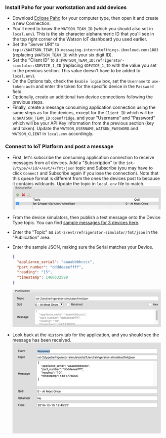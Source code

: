 ### Install Paho for your workstation and add devices

- Download [Eclipse Paho](http://www.eclipse.org/paho/clients/tool/) for your computer type, then open it and create a new Connection.
- You'll need to know the `WATSON_TEAM_ID` (which you should also set in `local.env`). This is the six character alphanumeric ID that you'll see in the top right corner of the Watson IoT dashboard you used earlier.
- Set the "Server URI" to `tcp://$WATSON_TEAM_ID.messaging.internetofthings.ibmcloud.com:1883` (replacing `$WATSON_TEAM_ID` with your six digit ID).
- Set the "Client ID" to `d:$WATSON_TEAM_ID:refrigerator-simulator:$DEVICE_1_ID` (replacing `$DEVICE_1_ID` with the value you set in the previous section. This value doesn't have to be added to `local.env`).
- On the Options tab, check the `Enable login` box, set the `Username` to `use-token-auth` and enter the token for the specific device in the `Password` field.
- Optionally, create an additional two device connections following the previous steps.
- Finally, create a message consuming application connection using the same steps as for the devices, except for the `Client ID` which will be `a:$WATSON_TEAM_ID:openfridge`, and your "Username" and "Password" which will be your API Key information from the previous section (key and token). Update the `WATSON_USERNAME`, `WATSON_PASSWORD` and `WATSON_CLIENT` in `local.env` accordingly.

### Connect to IoT Platform and post a message

- First, let's subscribe the consuming application connection to receive messages from all devices. Add a "Subscription" to the `iot-2/type/+/id/+/evt/+/fmt/json` topic and Subscribe (you may have to click `Connect` and Subscribe again if you lose the connection). Note that this queue format is different from the ones the devices post to because it contains wildcards. Update the topic in `local.env` file to match. ![Subscription view](subscribe.png)

- From the device simulators, then publish a test message onto the Device Type topic. You can find [sample messages for 3 devices here](sample-messages.txt).

- Enter the "Topic" as `iot-2/evt/refrigerator-simulator/fmt/json` in the "Publication" area.

- Enter the sample JSON, making sure the Serial matches your Device.

  ```json
  {
    "appliance_serial": "aaaabbbbcccc",
    "part_number": "ddddeeeeffff",
    "reading": "15",
    "timestamp": 1466632598
  }
  ```

  ![Publication view](publish.png)

- Look back at the `History` tab for the application, and you should see the message has been received. ![Received view](received.png)
